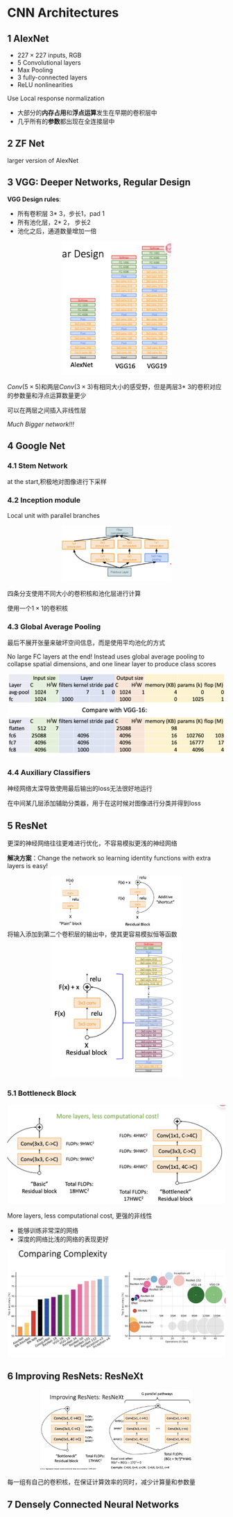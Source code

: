 # CNN Architectures

## 1 AlexNet

- $227\times 227$ inputs, RGB
- 5 Convolutional layers
- Max Pooling
- 3 fully-connected layers
- ReLU nonlinearities


Use Local response normalization

- 大部分的**内存占用**和**浮点运算**发生在早期的卷积层中
- 几乎所有的**参数**都出现在全连接层中

## 2 ZF Net

larger version of  AlexNet

## 3 VGG: Deeper Networks, Regular Design

**VGG Design rules**:
- 所有卷积层 3* 3，步长1，pad 1
- 所有池化层，2* 2， 步长2
- 池化之后，通道数量增加一倍
<div align = center><img src="assets/Pasted%20image%2020250807105325.png" width = 50%></div>

$Conv(5\times5)$和两层$Conv(3\times 3)$有相同大小的感受野，但是两层3* 3的卷积对应的参数量和浮点运算数量更少

可以在两层之间插入非线性层

_Much Bigger network!!!_


## 4 Google Net

### 4.1 Stem Network

at the start,积极地对图像进行下采样

### 4.2 Inception module

Local unit with parallel branches

<div align=center><img src="assets/Pasted%20image%2020250807164427.png" width = 50%></div>

四条分支使用不同大小的卷积核和池化层进行计算

使用一个$1\times 1$的卷积核

### 4.3 Global Average Pooling

最后不展开张量来破坏空间信息，而是使用平均池化的方式

No large FC layers at the end! Instead uses global average pooling to collapse spatial dimensions, and one linear layer to produce class scores

![](assets/Pasted%20image%2020250807165000.png)


### 4.4 Auxiliary Classifiers

神经网络太深导致使用最后输出的loss无法很好地运行

在中间某几层添加辅助分类器，用于在这时候对图像进行分类并得到loss

## 5 ResNet

更深的神经网络往往更难进行优化，不容易模拟更浅的神经网络

**解决方案**：Change the network so learning identity functions with extra layers is easy!

<div align = center><img src="assets/Pasted%20image%2020250808095515.png" width = 60%></div>
将输入添加到第二个卷积层的输出中，使其更容易模拟恒等函数

<div align = center><img src="assets/Pasted%20image%2020250808095931.png" width = 60%></div>

### 5.1 Bottleneck Block

![](assets/Pasted%20image%2020250808100445.png)

More layers, less computational cost, 更强的非线性


- 能够训练非常深的网络
- 深度的网络比浅的网络的表现更好

![](assets/Pasted%20image%2020250808101852.png)

## 6 Improving ResNets: ResNeXt

<div align = center><img src = "assets/Pasted%20image%2020250808102120.png" width = 70%></div>

每一组有自己的卷积核，在保证计算效率的同时，减少计算量和参数量

## 7 Densely Connected Neural Networks


